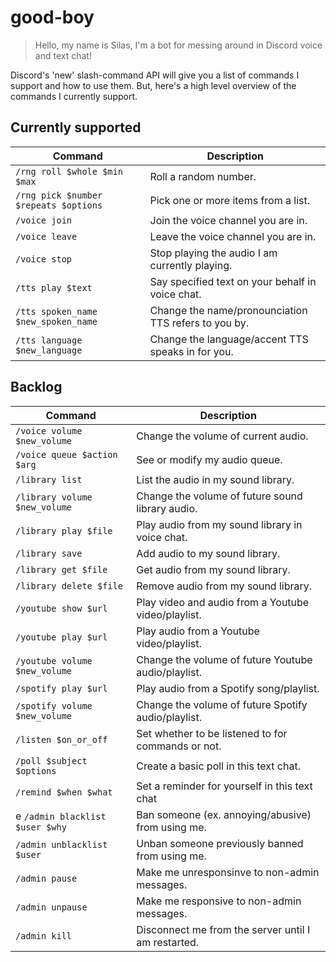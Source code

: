 # good-boy
> Hello, my name is Silas, I'm a bot for messing around in Discord voice and text chat!

Discord's 'new' slash-command API will give you a list of commands I support and how to use them.
But, here's a high level overview of the commands I currently support.

## Currently supported
| Command                               | Description                                          |
| ------------------------------------- | ---------------------------------------------------- |
| `/rng roll $whole $min $max`          | Roll a random number.                                |
| `/rng pick $number $repeats $options` | Pick one or more items from a list.                  |
| `/voice join`                         | Join the voice channel you are in.                   |
| `/voice leave`                        | Leave the voice channel you are in.                  |
| `/voice stop`                         | Stop playing the audio I am currently playing.       |
| `/tts play $text`                     | Say specified text on your behalf in voice chat.     |
| `/tts spoken_name $new_spoken_name`   | Change the name/pronounciation TTS refers to you by. |
| `/tts language $new_language`         | Change the language/accent TTS speaks in for you.    |

## Backlog
| Command                       | Description                                         |
| ----------------------------- | --------------------------------------------------- |
| `/voice volume $new_volume`   | Change the volume of current audio.                 |
| `/voice queue $action $arg  ` | See or modify my audio queue.                       |
| `/library list`               | List the audio in my sound library.                 |
| `/library volume $new_volume` | Change the volume of future sound library audio.    |
| `/library play $file`         | Play audio from my sound library in voice chat.     |
| `/library save`               | Add audio to my sound library.                      |
| `/library get $file`          | Get audio from my sound library.                    |
| `/library delete $file`       | Remove audio from my sound library.                 |
| `/youtube show $url`          | Play video and audio from a Youtube video/playlist. |
| `/youtube play $url`          | Play audio from a Youtube video/playlist.           |
| `/youtube volume $new_volume` | Change the volume of future Youtube audio/playlist. |
| `/spotify play $url`          | Play audio from a Spotify song/playlist.            |
| `/spotify volume $new_volume` | Change the volume of future Spotify audio/playlist. |
| `/listen $on_or_off`          | Set whether to be listened to for commands or not.  |
| `/poll $subject $options`     | Create a basic poll in this text chat.              |
| `/remind $when $what`         | Set a reminder for yourself in this text chat       |
e `/admin blacklist $user $why` | Ban someone (ex. annoying/abusive) from using me.   |
| `/admin unblacklist $user`    | Unban someone previously banned from using me.      |
| `/admin pause`                | Make me unresponsinve to non-admin messages.        |
| `/admin unpause`              | Make me responsive to non-admin messages.           |
| `/admin kill`                 | Disconnect me from the server until I am restarted. |

